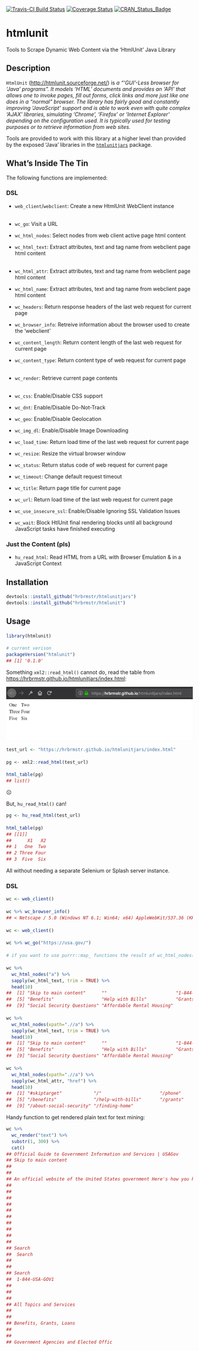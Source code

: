 [![Travis-CI Build Status](https://travis-ci.org/hrbrmstr/htmlunit.svg?branch=master)](https://travis-ci.org/hrbrmstr/htmlunit)
[![Coverage Status](https://img.shields.io/codecov/c/github/hrbrmstr/htmlunit/master.svg)](https://codecov.io/github/hrbrmstr/htmlunit?branch=master)
[![CRAN_Status_Badge](http://www.r-pkg.org/badges/version/htmlunit)](https://cran.r-project.org/package=htmlunit)

# htmlunit

Tools to Scrape Dynamic Web Content via the ‘HtmlUnit’ Java Library

## Description

`HtmlUnit` (<http://htmlunit.sourceforge.net/>) is *a “‘GUI’-Less
browser for ‘Java’ programs”. It models ‘HTML’ documents and provides an
‘API’ that allows one to invoke pages, fill out forms, click links and
more just like one does in a “normal” browser. The library has fairly
good and constantly improving ‘JavaScript’ support and is able to work
even with quite complex ‘AJAX’ libraries, simulating ‘Chrome’, ‘Firefox’
or ‘Internet Explorer’ depending on the configuration used. It is
typically used for testing purposes or to retrieve information from web
sites.*

Tools are provided to work with this library at a higher level than
provided by the exposed ‘Java’ libraries in the
[`htmlunitjars`](https://gitlab.com/hrbrmstr/htmlunitjars) package.

## What’s Inside The Tin

The following functions are implemented:

### DSL

  - `web_client`/`webclient`: Create a new HtmlUnit WebClient
    instance<br/><br/>

  - `wc_go`: Visit a URL<br/>

  - `wc_html_nodes`: Select nodes from web client active page html
    content

  - `wc_html_text`: Extract attributes, text and tag name from webclient
    page html content<br/><br/>

  - `wc_html_attr`: Extract attributes, text and tag name from webclient
    page html content

  - `wc_html_name`: Extract attributes, text and tag name from webclient
    page html content

  - `wc_headers`: Return response headers of the last web request for
    current page

  - `wc_browser_info`: Retreive information about the browser used to
    create the ‘webclient’

  - `wc_content_length`: Return content length of the last web request
    for current page

  - `wc_content_type`: Return content type of web request for current
    page<br/><br/>

  - `wc_render`: Retrieve current page contents<br/><br/>

  - `wc_css`: Enable/Disable CSS support

  - `wc_dnt`: Enable/Disable Do-Not-Track

  - `wc_geo`: Enable/Disable Geolocation

  - `wc_img_dl`: Enable/Disable Image Downloading

  - `wc_load_time`: Return load time of the last web request for current
    page

  - `wc_resize`: Resize the virtual browser window

  - `wc_status`: Return status code of web request for current page

  - `wc_timeout`: Change default request timeout

  - `wc_title`: Return page title for current page

  - `wc_url`: Return load time of the last web request for current page

  - `wc_use_insecure_ssl`: Enable/Disable Ignoring SSL Validation Issues

  - `wc_wait`: Block HtlUnit final rendering blocks until all background
    JavaScript tasks have finished executing

### Just the Content (pls)

  - `hu_read_html`: Read HTML from a URL with Browser Emulation & in a
    JavaScript Context

## Installation

``` r
devtools::install_github("hrbrmstr/htmlunitjars")
devtools::install_github("hrbrmstr/htmlunit")
```

## Usage

``` r
library(htmlunit)

# current verison
packageVersion("htmlunit")
## [1] '0.1.0'
```

Something `xml2::read_html()` cannot do, read the table from
<https://hrbrmstr.github.io/htmlunitjars/index.html>:

![](man/figures/test-url-table.png)

``` r
test_url <- "https://hrbrmstr.github.io/htmlunitjars/index.html"

pg <- xml2::read_html(test_url)

html_table(pg)
## list()
```

☹️

But, `hu_read_html()` can\!

``` r
pg <- hu_read_html(test_url)

html_table(pg)
## [[1]]
##      X1   X2
## 1   One  Two
## 2 Three Four
## 3  Five  Six
```

All without needing a separate Selenium or Splash server instance.

### DSL

``` r
wc <- web_client()

wc %>% wc_browser_info()
## < Netscape / 5.0 (Windows NT 6.1; Win64; x64) AppleWebKit/537.36 (KHTML, like Gecko) Chrome/68.0.3440.106 Safari/537.36 / en-US >

wc <- web_client()

wc %>% wc_go("https://usa.gov/")

# if you want to use purrr::map_ functions the result of wc_html_nodes() needs to be passed to as.list()

wc %>%
  wc_html_nodes("a") %>%
  sapply(wc_html_text, trim = TRUE) %>% 
  head(10)
##  [1] "Skip to main content"      ""                          "1-844-USA-GOV1"            "All Topics and Services"  
##  [5] "Benefits"                  "Help with Bills"           "Grants and Loans"          "Food Assistance"          
##  [9] "Social Security Questions" "Affordable Rental Housing"

wc %>%
  wc_html_nodes(xpath=".//a") %>%
  sapply(wc_html_text, trim = TRUE) %>% 
  head(10)
##  [1] "Skip to main content"      ""                          "1-844-USA-GOV1"            "All Topics and Services"  
##  [5] "Benefits"                  "Help with Bills"           "Grants and Loans"          "Food Assistance"          
##  [9] "Social Security Questions" "Affordable Rental Housing"

wc %>%
  wc_html_nodes(xpath=".//a") %>%
  sapply(wc_html_attr, "href") %>% 
  head(10)
##  [1] "#skiptarget"            "/"                      "/phone"                 "/topics"               
##  [5] "/benefits"              "/help-with-bills"       "/grants"                "/food-help"            
##  [9] "/about-social-security" "/finding-home"
```

Handy function to get rendered plain text for text mining:

``` r
wc %>% 
  wc_render("text") %>% 
  substr(1, 300) %>% 
  cat()
## Official Guide to Government Information and Services | USAGov
## Skip to main content
## 
## 
## An official website of the United States government Here's how you know
## 
## 
## 
## 
## 
## 
## 
## 
## 
## 
## Search
##  Search
## 
## 
## Search
##  1-844-USA-GOV1
## 
## 
## 
## All Topics and Services
## 
## 
## Benefits, Grants, Loans
## 
## 
## Government Agencies and Elected Offic
```
